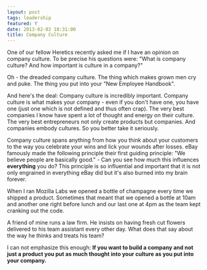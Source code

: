 ```yaml
---
layout: post
tags: leadership
featured: Y
date: 2013-02-02 18:31:00
title: Company Culture
---
```

One of our fellow Heretics recently asked me if I have an opinion on company culture. To be precise his questions were: "What is company culture? And how important is culture in a company?"

Oh - the dreaded company culture. The thing which makes grown men cry and puke. The thing you put into your "New Employee Handbook".

And here's the deal: Company culture is incredibly important. Company culture is what makes your company - even if you don't have one, you have one (just one which is not defined and thus often crap). The very best companies I know have spent a lot of thought and energy on their culture. The very best entrepreneurs not only create products but companies. And companies embody cultures. So you better take it seriously.

Company culture spans anything from how you think about your customers to the way you celebrate your wins and lick your wounds after losses. eBay famously made the following principle their first guiding principle: "We believe people are basically good." - Can you see how much this influences **everything** you do? This principle is so influential and important that it is not only engrained in everything eBay did but it's also burned into my brain forever.

When I ran Mozilla Labs we opened a bottle of champagne every time we shipped a product. Sometimes that meant that we opened a bottle at 10am and another one right before lunch and our last one at 4pm as the team kept cranking out the code.

A friend of mine runs a law firm. He insists on having fresh cut flowers delivered to his team assistant every other day. What does that say about the way he thinks and treats his team?

I can not emphasize this enough: **If you want to build a company and not just a product you put as much thought into your culture as you put into your company.**